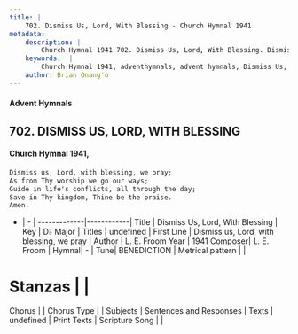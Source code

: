 ```yaml
---
title: |
    702. Dismiss Us, Lord, With Blessing - Church Hymnal 1941
metadata:
    description: |
        Church Hymnal 1941 702. Dismiss Us, Lord, With Blessing. Dismiss us, Lord, with blessing, we pray; As from Thy worship we go our ways; Guide in life's conflicts, all through the day; Save in Thy kingdom, Thine be the praise. Amen. 
    keywords:  |
        Church Hymnal 1941, adventhymnals, advent hymnals, Dismiss Us, Lord, With Blessing, Dismiss us, Lord, with blessing, we pray. 
    author: Brian Onang'o
---
```


#### Advent Hymnals
## 702. DISMISS US, LORD, WITH BLESSING
####  Church Hymnal 1941,

```txt
Dismiss us, Lord, with blessing, we pray;
As from Thy worship we go our ways;
Guide in life's conflicts, all through the day;
Save in Thy kingdom, Thine be the praise.
Amen. 

```

- |   -  |
-------------|------------|
Title | Dismiss Us, Lord, With Blessing |
Key | D♭ Major |
Titles | undefined |
First Line | Dismiss us, Lord, with blessing, we pray |
Author | L. E. Froom
Year | 1941
Composer| L. E. Froom |
Hymnal|  - |
Tune| BENEDICTION |
Metrical pattern | |
# Stanzas |  |
Chorus |  |
Chorus Type |  |
Subjects | Sentences and Responses |
Texts | undefined |
Print Texts | 
Scripture Song |  |
    

